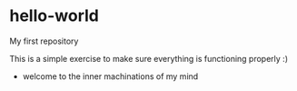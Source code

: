 # hello-world
My first repository

This is a simple exercise to make sure everything is functioning properly :) 
- welcome to the inner machinations of my mind
